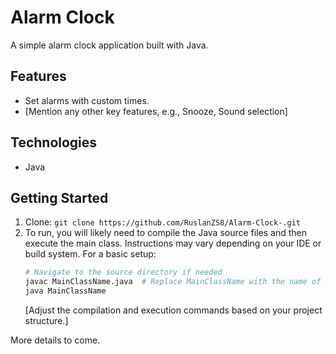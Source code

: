 # Alarm Clock

A simple alarm clock application built with Java.

## Features

* Set alarms with custom times.
* [Mention any other key features, e.g., Snooze, Sound selection]

## Technologies

* Java

## Getting Started

1.  Clone: `git clone https://github.com/RuslanZS8/Alarm-Clock-.git`
2.  To run, you will likely need to compile the Java source files and then execute the main class. Instructions may vary depending on your IDE or build system. For a basic setup:
    ```bash
    # Navigate to the source directory if needed
    javac MainClassName.java  # Replace MainClassName with the name of your main class
    java MainClassName
    ```
    [Adjust the compilation and execution commands based on your project structure.]

More details to come.
